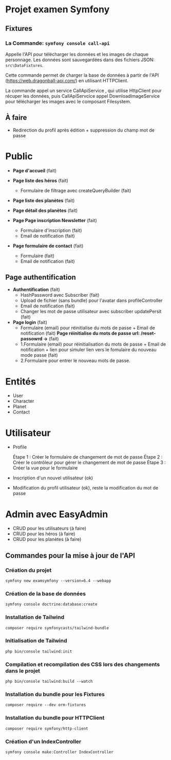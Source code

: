 # Projet examen Symfony

## Fixtures

### La Commande: `symfony console call-api`

Appelle l'API pour télécharger les données et les images de chaque personnage. Les données sont sauvegardées dans des fichiers JSON: `src\DataFixtures`.

Cette commande permet de charger la base de données à partir de l'API (<https://web.dragonball-api.com/>) en utilisant HTTPClient.

La commande appel un service CallApiService , qui utilise HttpClient pour récuper les données, puis CallApiServcice appel DownloadImageService pour télécharger les images  avec le composant Filesystem.


## À faire

- Redirection du profil après édition + suppression du champ mot de passe
 
# Public

- **Page d'accueil** (fait)
- **Page liste des héros** (fait)   
  - Formulaire de filtrage avec createQueryBuilder (fait)
- **Page liste des planètes** (fait)
- **Page détail des planètes** (fait)
- **Page Page inscription Newsletter** (fait)   
  - Formulaire d'inscription (fait)
  - Email de notification (fait)
    
- **Page formulaire de contact** (fait)
  - Formulaire (fait)
  - Email de notification (fait)

## Page authentification

- **Authentification** (fait)
  - HashPassword avec Subscriber (fait)
  - Upload de fichier (sans bundle) pour l'avatar dans profileController  
  - Email de notification (fait)
  - Changer les mot de passe utilisateur avec subscriber updatePersit (fait)
- **Page login** (fait)
  - Formulaire (email) pour réinitialise du mots de passe + Email de notification (fait)
  **Page réinitialise du mots de passe url: /reset-passowrd ->** (fait)
  - 1.Formulaire (email) pour réinitialisation du mots de passe + Email de notification +
  lien pour simuler lien vers le fomulaire du nouveau mode passe (fait)
  - 2.Formulaire pour entrer le nouveau mots de passe.

# Entités
- User
- Character
- Planet
- Contact

# Utilisateur
- Profile 


  Étape 1 : Créer le formulaire de changement de mot de passe
  Étape 2 : Créer le contrôleur pour gérer le changement de mot de passe
  Étape 3 : Créer la vue pour le formulaire
- Inscription d'un nouvel utilisateur (ok)
- Modification du profil utilisateur (ok), reste la modification du mot de passe

# Admin avec EasyAdmin

- CRUD pour les utilisateurs (à faire)
- CRUD pour les héros (à faire)
- CRUD pour les planètes (à faire)

## Commandes pour la mise à jour de l'API

### Création du projet

```
symfony new examsymfony --version=6.4 --webapp
```

### Création de la base de données

```
symfony console doctrine:database:create
```

### Installation de Tailwind

```
composer require symfonycasts/tailwind-bundle
```

### Initialisation de Tailwind

```
php bin/console tailwind:init
```

### Compilation et recompilation des CSS lors des changements dans le projet

```
php bin/console tailwind:build --watch
```

### Installation du bundle pour les Fixtures

```
composer require --dev orm-fixtures
```

### Installation du bundle pour HTTPClient

```
composer require symfony/http-client
```

### Création d'un IndexController

```
symfony console make:Controller IndexController
```
